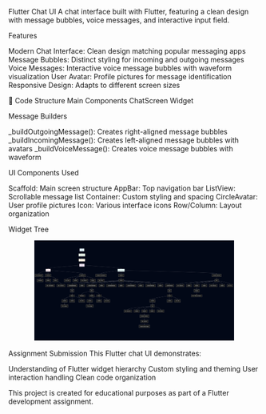 Flutter Chat UI
A chat interface built with Flutter, featuring a clean design with message bubbles, voice messages, and interactive input field.

 Features

Modern Chat Interface: Clean design matching popular messaging apps
Message Bubbles: Distinct styling for incoming and outgoing messages
Voice Messages: Interactive voice message bubbles with waveform visualization
User Avatar: Profile pictures for message identification
Responsive Design: Adapts to different screen sizes

🔧 Code Structure
Main Components
ChatScreen Widget


Message Builders

_buildOutgoingMessage(): Creates right-aligned message bubbles
_buildIncomingMessage(): Creates left-aligned message bubbles with avatars
_buildVoiceMessage(): Creates voice message bubbles with waveform


 UI Components Used

Scaffold: Main screen structure
AppBar: Top navigation bar
ListView: Scrollable message list
Container: Custom styling and spacing
CircleAvatar: User profile pictures
Icon: Various interface icons
Row/Column: Layout organization

Widget Tree
<p align="center">
  <img src="assets/images/image.png" width="400" height="200" />
</p>

Assignment Submission
This Flutter chat UI demonstrates:

Understanding of Flutter widget hierarchy
Custom styling and theming
User interaction handling
Clean code organization


This project is created for educational purposes as part of a Flutter development assignment.


